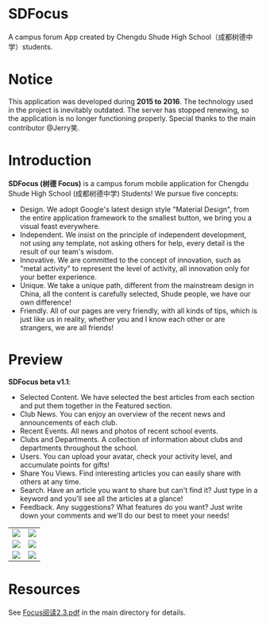 # SDFocus
A campus forum App created by Chengdu Shude High School（成都树德中学）students.

# Notice
This application was developed during **2015 to 2016**. The technology used in the project is inevitably outdated. The server has stopped renewing, so the application is no longer functioning properly. Special thanks to the main contributor @Jerry笑.

# Introduction

**SDFocus (树德 Focus)** is a campus forum mobile application for Chengdu Shude High School (成都树德中学) Students!
 We pursue five concepts: 
- Design. We adopt Google's latest design style "Material Design", from the entire application framework to the smallest button, we bring you a visual feast everywhere.
- Independent. We insist on the principle of independent development, not using any template, not asking others for help, every detail is the result of our team's wisdom.
- Innovative. We are committed to the concept of innovation, such as "metal activity" to represent the level of activity, all innovation only for your better experience.
- Unique. We take a unique path, different from the mainstream design in China, all the content is carefully selected, Shude people, we have our own difference!
- Friendly. All of our pages are very friendly, with all kinds of tips, which is just like us in reality, whether you and I know each other or are strangers, we are all friends!


# Preview
**SDFocus beta v1.1**:
- Selected Content. We have selected the best articles from each section and put them together in the Featured section.
- Club News. You can enjoy an overview of the recent news and announcements of each club.
- Recent Events. All news and photos of recent school events.
- Clubs and Departments. A collection of information about clubs and departments throughout the school.
- Users. You can upload your avatar, check your activity level, and accumulate points for gifts!
- Share You Views. Find interesting articles you can easily share with others at any time.
- Search. Have an article you want to share but can't find it? Just type in a keyword and you'll see all the articles at a glance!
- Feedback. Any suggestions? What features do you want? Just write down your comments and we'll do our best to meet your needs!

|  |   |
|--|--|
|![](https://s1.ax1x.com/2022/07/22/jOwZkR.png)  |![](https://s1.ax1x.com/2022/07/22/jOwet1.png)  |
|![](https://s1.ax1x.com/2022/07/22/jOwE79.png)  |![](https://s1.ax1x.com/2022/07/22/jOwmfx.png)  |
|![](https://s1.ax1x.com/2022/07/22/jOwA0J.png)  |![](https://s1.ax1x.com/2022/07/22/jOwup6.png)  |

# Resources
See <u>Focus阅读2.3.pdf</u> in the main directory for details.
